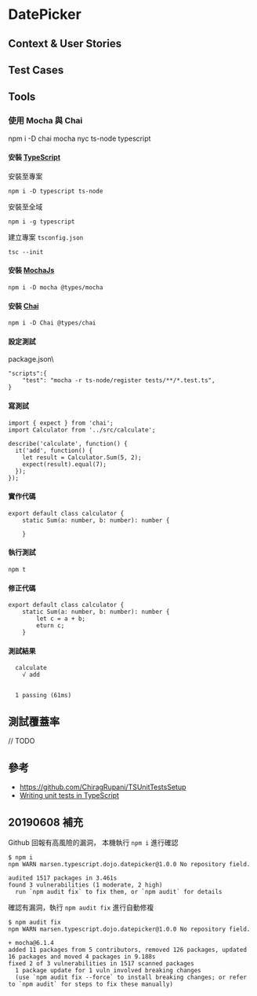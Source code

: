 # DatePicker

## Context & User Stories  

## Test Cases  

## Tools

### 使用 Mocha 與 Chai

npm i -D chai mocha nyc ts-node typescript

#### 安裝 [TypeScript](https://www.typescriptlang.org)

安裝至專案

```shell
npm i -D typescript ts-node
```

安裝至全域

```shell
npm i -g typescript
```

建立專案 `tsconfig.json`

```shell
tsc --init
```

#### 安裝 [MochaJs](https://mochajs.org/)

```shell
npm i -D mocha @types/mocha
```

#### 安裝 [Chai](https://www.chaijs.com/)  

```shell
npm i -D Chai @types/chai
```

#### 設定測試

package.json\

```script
"scripts":{
    "test": "mocha -r ts-node/register tests/**/*.test.ts",
}
```

#### 寫測試

```script
import { expect } from 'chai';
import Calculator from '../src/calculate';

describe('calculate', function() {
  it('add', function() {
    let result = Calculator.Sum(5, 2);
    expect(result).equal(7);
  });
});
```

#### 實作代碼

```script
export default class calculator {
    static Sum(a: number, b: number): number {
  
    }
```

#### 執行測試

```shell
npm t
```

#### 修正代碼

```script
export default class calculator {
    static Sum(a: number, b: number): number {
        let c = a + b;
        eturn c;
    }
```

#### 測試結果

```shell
  calculate
    √ add


  1 passing (61ms)
```

## 測試覆蓋率

// TODO

## 參考

- <https://github.com/ChiragRupani/TSUnitTestsSetup>
- [Writing unit tests in TypeScript](https://medium.com/@RupaniChirag/writing-unit-tests-in-typescript-d4719b8a0a40)

## 20190608 補充

Github 回報有高風險的漏洞，
本機執行 `npm i` 進行確認

```shell
$ npm i
npm WARN marsen.typescript.dojo.datepicker@1.0.0 No repository field.

audited 1517 packages in 3.461s
found 3 vulnerabilities (1 moderate, 2 high)
  run `npm audit fix` to fix them, or `npm audit` for details
```

確認有漏洞，執行 `npm audit fix` 進行自動修複

```shell
$ npm audit fix
npm WARN marsen.typescript.dojo.datepicker@1.0.0 No repository field.

+ mocha@6.1.4
added 11 packages from 5 contributors, removed 126 packages, updated 16 packages and moved 4 packages in 9.188s
fixed 2 of 3 vulnerabilities in 1517 scanned packages
  1 package update for 1 vuln involved breaking changes
  (use `npm audit fix --force` to install breaking changes; or refer to `npm audit` for steps to fix these manually)
```
